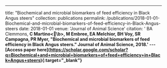 ---
title: "Biochemical and microbial biomarkers of feed efficiency in Black Angus steers"
collection: publications
permalink: /publications/2018-01-01-Biochemical-and-microbial-biomarkers-of-feed-efficiency-in-Black-Angus-steers
date: 2018-01-01
venue: 'Journal of Animal Science'
citation: ' BA Clemmons,  <b>C Martino<\b>,  M Embree,  EA Melchior,  BH Voy,  SR Campagna,  PR Myer, &quot;Biochemical and microbial biomarkers of feed efficiency in Black Angus steers.&quot; Journal of Animal Science, 2018.'
---\[Access paper here](https://scholar.google.com/scholar?q=Biochemical+and+microbial+biomarkers+of+feed+efficiency+in+Black+Angus+steers){:target="_blank"}